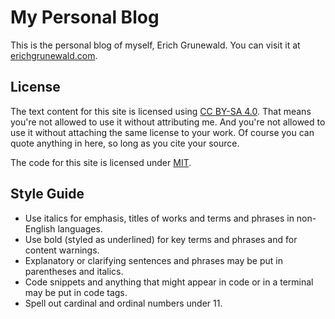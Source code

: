 # My Personal Blog

This is the personal blog of myself, Erich Grunewald. You can visit it at [erichgrunewald.com](https://www.erichgrunewald.com/).

## License

The text content for this site is licensed using [CC BY-SA 4.0](https://creativecommons.org/licenses/by-sa/4.0/?ref=chooser-v1). That means you're not allowed to use it without attributing me. And you're not allowed to use it without attaching the same license to your work. Of course you can quote anything in here, so long as you cite your source.

The code for this site is licensed under [MIT](https://en.wikipedia.org/wiki/MIT_License).

## Style Guide

- Use italics for emphasis, titles of works and terms and phrases in non-English languages.
- Use bold (styled as underlined) for key terms and phrases and for content warnings.
- Explanatory or clarifying sentences and phrases may be put in parentheses and italics.
- Code snippets and anything that might appear in code or in a terminal may be put in code tags.
- Spell out cardinal and ordinal numbers under 11.
